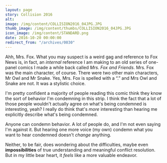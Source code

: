 ```yaml
---
layout: page
story: Collision 2016
alt:
image: /img/content/COLLISION2016_04JPG.JPG
thumb_image: /img/content/thumbs/COLLISION2016_04JPG.JPG
icon_image: /img/content/STANDARD.png
date: 2016-10-20 00:00:00
redirect_from: "/archives/0030"
---
```



Ahh, Mrs. Fox. What you may suspect is a weird gag and reference to Fox News is, in fact, an *internal* reference I am making to an old series of one-panel comics I made a while back called *Mrs. Fox and Friends*. Mrs. Fox was the main character, of course. There were two other main characters, Mr Owl and Mr Snake. Yes, Mrs. Fox is spelled with a “.” and Mrs Owl and Snake are not. It was a stylistic choice.

I'm pretty confident a majority of people reading this comic think they know the sort of behavior I'm condemning in this strip. I think the fact that a lot of those people wouldn't actually agree on what's being condemned is interesting, yeah? I really do think that's *more* interesting than hearing me explicitly describe what's being condemned.

Anyone can condemn behavior. A lot of people do, and I'm not even saying I'm against it. But hearing one more voice (my own) condemn what you want to hear condemned doesn't *change* anything.

Neither, to be fair, does wondering about the difficulties, maybe even **impossibilities** of true understanding and meaningful conflict resolution. But in my little bear heart, it *feels* like a more valuable endeavor.
